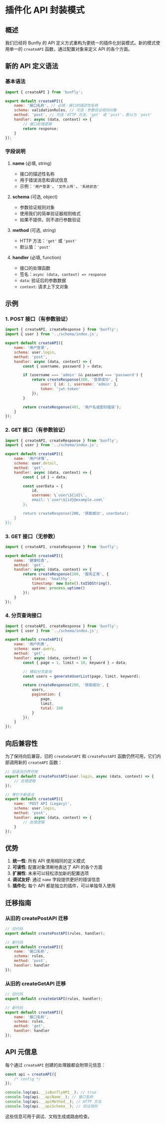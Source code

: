# 插件化 API 封装模式

## 概述

我们已经将 Bunfly 的 API 定义方式重构为更统一的插件化封装模式。新的模式使用单一的 `createAPI` 函数，通过配置对象来定义 API 的各个方面。

## 新的 API 定义语法

### 基本语法

```javascript
import { createAPI } from 'bunfly';

export default createAPI({
    name: '接口名称', // 必填：接口的描述性名称
    schema: validationRules, // 可选：参数验证规则对象
    method: 'post', // 可选：HTTP 方法，'get' 或 'post'，默认为 'post'
    handler: async (data, context) => {
        // 接口处理逻辑
        return response;
    }
});
```

### 字段说明

1. **name** (必填, string)

    - 接口的描述性名称
    - 用于错误消息和调试信息
    - 示例：`'用户登录'`、`'文件上传'`、`'系统状态'`

2. **schema** (可选, object)

    - 参数验证规则对象
    - 使用我们的简单验证器规则格式
    - 如果不提供，则不进行参数验证

3. **method** (可选, string)

    - HTTP 方法：`'get'` 或 `'post'`
    - 默认值：`'post'`

4. **handler** (必填, function)
    - 接口的处理函数
    - 签名：`async (data, context) => response`
    - `data`: 验证后的参数数据
    - `context`: 请求上下文对象

## 示例

### 1. POST 接口（有参数验证）

```javascript
import { createAPI, createResponse } from 'bunfly';
import { user } from '../schema/index.js';

export default createAPI({
    name: '用户登录',
    schema: user.login,
    method: 'post',
    handler: async (data, context) => {
        const { username, password } = data;

        if (username === 'admin' && password === 'password') {
            return createResponse(200, '登录成功', {
                user: { id: 1, username: 'admin' },
                token: 'jwt-token'
            });
        }

        return createResponse(401, '用户名或密码错误');
    }
});
```

### 2. GET 接口（有参数验证）

```javascript
import { createAPI, createResponse } from 'bunfly';
import { user } from '../schema/index.js';

export default createAPI({
    name: '用户详情',
    schema: user.detail,
    method: 'get',
    handler: async (data, context) => {
        const { id } = data;

        const userData = {
            id,
            username: \`user\${id}\`,
            email: \`user\${id}@example.com\`
        };

        return createResponse(200, '获取成功', userData);
    }
});
```

### 3. GET 接口（无参数）

```javascript
import { createAPI, createResponse } from 'bunfly';

export default createAPI({
    name: '健康检查',
    method: 'get',
    handler: async (data, context) => {
        return createResponse(200, '服务正常', {
            status: 'healthy',
            timestamp: new Date().toISOString(),
            uptime: process.uptime()
        });
    }
});
```

### 4. 分页查询接口

```javascript
import { createAPI, createResponse } from 'bunfly';
import { user } from '../schema/index.js';

export default createAPI({
    name: '用户列表',
    schema: user.query,
    method: 'get',
    handler: async (data, context) => {
        const { page = 1, limit = 10, keyword } = data;

        // 模拟分页查询
        const users = generateUserList(page, limit, keyword);

        return createResponse(200, '获取成功', {
            users,
            pagination: {
                page,
                limit,
                total: 100
            }
        });
    }
});
```

## 向后兼容性

为了保持向后兼容，旧的 `createGetAPI` 和 `createPostAPI` 函数仍然可用，它们内部调用新的 `createAPI` 函数：

```javascript
// 旧语法仍然可用
export default createPostAPI(user.login, async (data, context) => {
    // 处理逻辑
});

// 等价于新语法
export default createAPI({
    name: 'POST API (Legacy)',
    schema: user.login,
    method: 'post',
    handler: async (data, context) => {
        // 处理逻辑
    }
});
```

## 优势

1. **统一性**: 所有 API 使用相同的定义模式
2. **可读性**: 配置对象清晰地表达了 API 的各个方面
3. **扩展性**: 未来可以轻松添加新的配置选项
4. **调试友好**: 通过 `name` 字段提供更好的错误信息
5. **插件化**: 每个 API 都是独立的插件，可以单独导入使用

## 迁移指南

### 从旧的 createPostAPI 迁移

```javascript
// 旧代码
export default createPostAPI(rules, handler);

// 新代码
export default createAPI({
    name: '接口名称',
    schema: rules,
    method: 'post',
    handler: handler
});
```

### 从旧的 createGetAPI 迁移

```javascript
// 旧代码
export default createGetAPI(rules, handler);

// 新代码
export default createAPI({
    name: '接口名称',
    schema: rules,
    method: 'get',
    handler: handler
});
```

## API 元信息

每个通过 `createAPI` 创建的处理器都会附带元信息：

```javascript
const api = createAPI({
    /* config */
});

console.log(api.__isBunflyAPI__); // true
console.log(api.__apiName__); // 接口名称
console.log(api.__apiMethod__); // HTTP 方法
console.log(api.__apiSchema__); // 验证规则
```

这些信息可用于调试、文档生成或路由检查。
